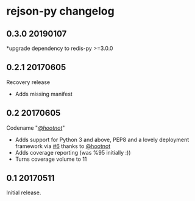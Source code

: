 # rejson-py changelog

## 0.3.0 20190107

*upgrade dependency to redis-py >=3.0.0

## 0.2.1 20170605

Recovery release

* Adds missing manifest

## 0.2 20170605

Codename "_[@hootnot](https://github.com/hootnot)_"

* Adds support for Python 3 and above, PEP8 and a lovely deployment framework via [#6](https://github.com/RedisLabs/rejson-py/pull/6) thanks to [@hootnot](https://github.com/hootnot)
* Adds coverage reporting (was %95 initially :))
* Turns coverage volume to 11

## 0.1 20170511

Initial release.
